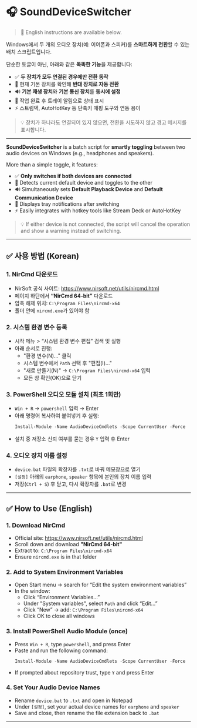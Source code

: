 # 🎧 SoundDeviceSwitcher

> 🔽 English instructions are available below.

Windows에서 두 개의 오디오 장치(예: 이어폰과 스피커)를 **스마트하게 전환**할 수 있는 배치 스크립트입니다.

단순한 토글이 아닌, 아래와 같은 **똑똑한 기능**을 제공합니다:

- ✅ **두 장치가 모두 연결된 경우에만 전환 동작**
- 🔁 현재 기본 장치를 확인해 **반대 장치로 자동 전환**
- 🔊 **기본 재생 장치**와 **기본 통신 장치**를 **동시에 설정**
- 🔔 작업 완료 후 트레이 알림으로 상태 표시
- ⚡ 스트림덱, AutoHotKey 등 단축키 매핑 도구와 연동 용이

> 💡 장치가 하나라도 연결되어 있지 않으면, 전환을 시도하지 않고 경고 메시지를 표시합니다.

---

**SoundDeviceSwitcher** is a batch script for **smartly toggling** between two audio devices on Windows (e.g., headphones and speakers).

More than a simple toggle, it features:

- ✅ **Only switches if both devices are connected**
- 🔁 Detects current default device and toggles to the other
- 🔊 Simultaneously sets **Default Playback Device** and **Default Communication Device**
- 🔔 Displays tray notifications after switching
- ⚡ Easily integrates with hotkey tools like Stream Deck or AutoHotKey

> 💡 If either device is not connected, the script will cancel the operation and show a warning instead of switching.

---

## ✅ 사용 방법 (Korean)

### 1. NirCmd 다운로드
- NirSoft 공식 사이트: https://www.nirsoft.net/utils/nircmd.html  
- 페이지 하단에서 **“NirCmd 64-bit”** 다운로드  
- 압축 해제 위치: `C:\Program Files\nircmd-x64`  
- 폴더 안에 `nircmd.exe`가 있어야 함

### 2. 시스템 환경 변수 등록
- 시작 메뉴 > “시스템 환경 변수 편집” 검색 및 실행  
- 아래 순서로 진행:  
  - "환경 변수(N)..." 클릭  
  - 시스템 변수에서 `Path` 선택 후 "편집(I)..."  
  - "새로 만들기(N)" → `C:\Program Files\nircmd-x64` 입력  
  - 모든 창 확인(OK)으로 닫기

### 3. PowerShell 오디오 모듈 설치 (최초 1회만)
- `Win + R` → `powershell` 입력 → Enter  
- 아래 명령어 복사하여 붙여넣기 후 실행:
  ```powershell
  Install-Module -Name AudioDeviceCmdlets -Scope CurrentUser -Force
  ```
- 설치 중 저장소 신뢰 여부를 묻는 경우 `Y` 입력 후 Enter

### 4. 오디오 장치 이름 설정
- `device.bat` 파일의 확장자를 `.txt`로 바꿔 메모장으로 열기  
- `[설정]` 아래의 `earphone`, `speaker` 항목에 본인의 장치 이름 입력  
- 저장(`Ctrl + S`) 후 닫고, 다시 확장자를 `.bat`로 변경  

---

## ✅ How to Use (English)

### 1. Download NirCmd
- Official site: https://www.nirsoft.net/utils/nircmd.html  
- Scroll down and download **"NirCmd 64-bit"**  
- Extract to: `C:\Program Files\nircmd-x64`  
- Ensure `nircmd.exe` is in that folder

### 2. Add to System Environment Variables
- Open Start menu → search for “Edit the system environment variables”  
- In the window:  
  - Click “Environment Variables...”  
  - Under "System variables", select `Path` and click “Edit...”  
  - Click “New” → add: `C:\Program Files\nircmd-x64`  
  - Click OK to close all windows

### 3. Install PowerShell Audio Module (once)
- Press `Win + R`, type `powershell`, and press Enter  
- Paste and run the following command:
  ```powershell
  Install-Module -Name AudioDeviceCmdlets -Scope CurrentUser -Force
  ```
- If prompted about repository trust, type `Y` and press Enter

### 4. Set Your Audio Device Names
- Rename `device.bat` to `.txt` and open in Notepad  
- Under `[설정]`, set your actual device names for `earphone` and `speaker`  
- Save and close, then rename the file extension back to `.bat`

---
